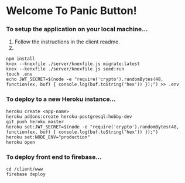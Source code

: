 # Welcome To Panic Button! #

### To setup the application on your local machine... ###

1. Follow the instructions in the client readme.
1. 
```
npm install
knex --knexfile ./server/knexfile.js migrate:latest
knex --kenxfile ./server/knexfile.js seed:run
touch .env
echo JWT_SECRET=$(node -e "require('crypto').randomBytes(48, function(ex, buf) { console.log(buf.toString('hex')) });") >> .env
```


### To deploy to a new Heroku instance... ###
```
heroku create <app-name>
heroku addons:create heroku-postgresql:hobby-dev
git push heroku master
heroku set:JWT_SECRET=$(node -e "require('crypto').randomBytes(48, function(ex, buf) { console.log(buf.toString('hex')) });")
heroku set:NODE_ENV="production"
heroku open
```

### To deploy front end to firebase... ###
```
cd /client/www
firebase deploy
```
